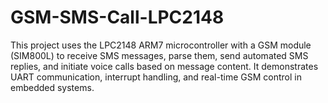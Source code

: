 # GSM-SMS-Call-LPC2148
This project uses the LPC2148 ARM7 microcontroller with a GSM module (SIM800L) to receive SMS messages, parse them, send automated SMS replies, and initiate voice calls based on message content. It demonstrates UART communication, interrupt handling, and real-time GSM control in embedded systems.
